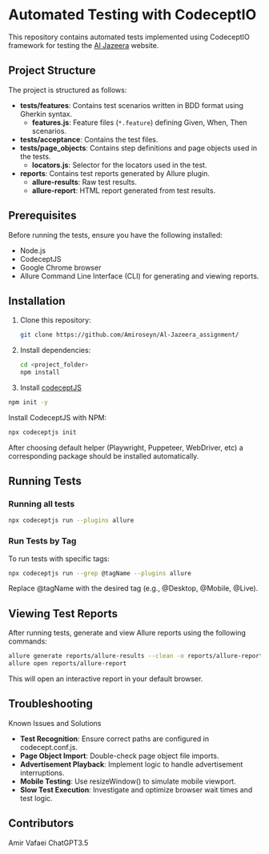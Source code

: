 # Automated Testing with CodeceptIO

This repository contains automated tests implemented using CodeceptIO framework for testing the [Al Jazeera](https://aljazeera.com/) website.

## Project Structure

The project is structured as follows:

- **tests/features**: Contains test scenarios written in BDD format using Gherkin syntax.
  - **features.js**: Feature files (`*.feature`) defining Given, When, Then scenarios.
- **tests/acceptance**: Contains the test files.
- **tests/page_objects**: Contains step definitions and page objects used in the tests.
  - **locators.js**: Selector for the locators used in the test.
- **reports**: Contains test reports generated by Allure plugin.
  - **allure-results**: Raw test results.
  - **allure-report**: HTML report generated from test results.

## Prerequisites

Before running the tests, ensure you have the following installed:

- Node.js
- CodeceptJS
- Google Chrome browser
- Allure Command Line Interface (CLI) for generating and viewing reports.

## Installation

1. Clone this repository:

   ```bash
   git clone https://github.com/Amiroseyn/Al-Jazeera_assignment/
   ```

2. Install dependencies:

    ```bash
    cd <project_folder>
    npm install
    ```

3. Install [codeceptJS](https://codecept.io/installation/)

  ```bash
  npm init -y
  ```

  Install CodeceptJS with NPM:

  ```bash
  npx codeceptjs init
  ```

  After choosing default helper (Playwright, Puppeteer, WebDriver, etc) a corresponding package should be installed automatically.

## Running Tests
### Running all tests

  ```bash
  npx codeceptjs run --plugins allure
  ```

### Run Tests by Tag
To run tests with specific tags:

  ```bash
  npx codeceptjs run --grep @tagName --plugins allure
  ```

Replace @tagName with the desired tag (e.g., @Desktop, @Mobile, @Live).

## Viewing Test Reports
After running tests, generate and view Allure reports using the following commands:

```bash
allure generate reports/allure-results --clean -o reports/allure-report
allure open reports/allure-report
```
This will open an interactive report in your default browser.

## Troubleshooting

Known Issues and Solutions
- **Test Recognition**: Ensure correct paths are configured in codecept.conf.js.
- **Page Object Import**: Double-check page object file imports.
- **Advertisement Playback**: Implement logic to handle advertisement interruptions.
- **Mobile Testing**: Use resizeWindow() to simulate mobile viewport.
- **Slow Test Execution**: Investigate and optimize browser wait times and test logic.


## Contributors
Amir Vafaei
ChatGPT3.5


